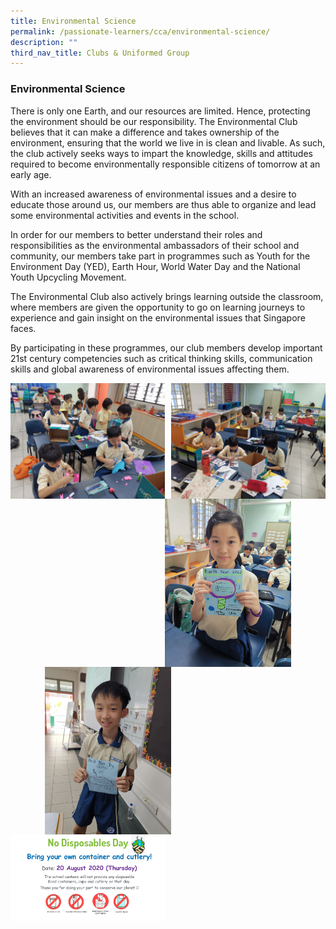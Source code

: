 ```yaml
---
title: Environmental Science
permalink: /passionate-learners/cca/environmental-science/
description: ""
third_nav_title: Clubs & Uniformed Group
---
```

### **Environmental Science**
There is only one Earth, and our resources are limited. Hence, protecting the environment should be our responsibility. The Environmental Club believes that it can make a difference and takes ownership of the environment, ensuring that the world we live in is clean and livable. As such, the club actively seeks ways to impart the knowledge, skills and attitudes required to become environmentally responsible citizens of tomorrow at an early age.  

With an increased awareness of environmental issues and a desire to educate those around us, our members are thus able to organize and lead some environmental activities and events in the school.

In order for our members to better understand their roles and responsibilities as the environmental ambassadors of their school and community, our members take part in programmes such as Youth for the Environment Day (YED), Earth Hour, World Water Day and the National Youth Upcycling Movement.

The Environmental Club also actively brings learning outside the classroom, where members are given the opportunity to go on learning journeys to experience and gain insight on the environmental issues that Singapore faces.

By participating in these programmes, our club members develop important 21st century competencies such as critical thinking skills, communication skills and global awareness of environmental issues affecting them.

<img src="/images/environmentalsci1.jpg" style="width:49%" align=left>
<img src="/images/environmentalsci2.jpg" style="width:49%" align=right>

<br clear="left">

<img src="/images/environmentalsci3.jpg" style="width:40%;margin-right:55px;" align = "right">
<img src="/images/environmentalsci4.jpg" style="width:40%;margin-left:55px;" align = "left">

<br clear="left">

<img src="/images/environmentalsci5.jpg" style="width:49%" align=left>
